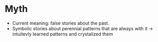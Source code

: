 # Myth

- Current meaning: false stories about the past.
- Symbolic stories about perennial patterns that are always with it -> intuitevly learned patterns and crystalized them
